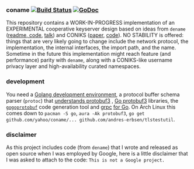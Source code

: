 ### coname [![Build Status](https://travis-ci.org/yahoo/coname.svg?branch=master)](https://travis-ci.org/yahoo/coname) [![GoDoc](https://godoc.org/github.com/yahoo/coname?status.svg)](http://godoc.org/github.com/yahoo/coname)


This repository contains a WORK-IN-PROGRESS implementation of an EXPERIMENTAL
cooperative keyserver design based on ideas from `dename`
([readme, code](https://github.com/andres-erbsen/dename),
[talk](https://media.ccc.de/browse/congress/2014/31c3_-_6597_-_en_-_saal_2_-_201412301600_-_now_i_sprinkle_thee_with_crypto_dust_-_ryan_lackey_-_andres_erbsen_-_jurre_van_bergen_-_ladar_levison_-_equinox.html#video)) and
CONIKS ([paper](https://eprint.iacr.org/2014/1004.pdf),
[code](https://github.com/coniks-sys)). NO STABILITY is offered: things that are
very likely going to change include the network protocol, the implementation,
the internal interfaces, the import path, and the name. Sometime in the future
this implementation might reach feature (and performance) parity with `dename`,
along with a CONIKS-like username privacy layer and high-availability curated
namespaces.

### development

You need a [Golang development
environment](https://golang.org/doc/install#download), a protocol buffer schema
parser (`protoc`) that [understands
protobuf3](https://github.com/google/protobuf) , [Go
protobuf3](http://www.grpc.io/docs/installation/go.html) libraries, the
[`gogoprotobuf`](https://github.com/gogo/protobuf#getting-started-give-me-the-speed-i-dont-care-about-the-rest)
code generation tool and [grpc](http://www.grpc.io/) [for
Go](https://github.com/grpc/grpc-go). On Arch Linux this comes down to `pacman
-S go`, `aura -Ak protobuf3`, `go get github.com/yahoo/coname/...
github.com/andres-erbsen/tlstestutil`.

### disclaimer

As this project includes code (from `dename`) that I wrote and released as open
source when I was employed by Google, here is a little disclaimer that I was
asked to attach to the code: `This is not a Google project.`
